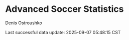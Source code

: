 # Advanced Soccer Statistics
Denis Ostroushko

<!-- gfm -->

Last successful data update: 2025-09-07 05:48:15 CST

